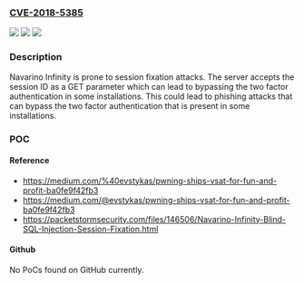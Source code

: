 ### [CVE-2018-5385](https://cve.mitre.org/cgi-bin/cvename.cgi?name=CVE-2018-5385)
![](https://img.shields.io/static/v1?label=Product&message=Infinity&color=blue)
![](https://img.shields.io/static/v1?label=Version&message=2.2%20&color=brightgreen)
![](https://img.shields.io/static/v1?label=Vulnerability&message=CWE-384&color=brightgreen)

### Description

Navarino Infinity is prone to session fixation attacks. The server accepts the session ID as a GET parameter which can lead to bypassing the two factor authentication in some installations. This could lead to phishing attacks that can bypass the two factor authentication that is present in some installations.

### POC

#### Reference
- https://medium.com/%40evstykas/pwning-ships-vsat-for-fun-and-profit-ba0fe9f42fb3
- https://medium.com/@evstykas/pwning-ships-vsat-for-fun-and-profit-ba0fe9f42fb3
- https://packetstormsecurity.com/files/146506/Navarino-Infinity-Blind-SQL-Injection-Session-Fixation.html

#### Github
No PoCs found on GitHub currently.

